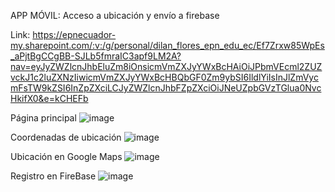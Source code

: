 APP MÓVIL: Acceso a ubicación y envío a firebase

Link: https://epnecuador-my.sharepoint.com/:v:/g/personal/dilan_flores_epn_edu_ec/Ef7Zrxw85WpEs_aPjtBgCCgBB-SJLb5fmraIC3apf9LM2A?nav=eyJyZWZlcnJhbEluZm8iOnsicmVmZXJyYWxBcHAiOiJPbmVEcml2ZUZvckJ1c2luZXNzIiwicmVmZXJyYWxBcHBQbGF0Zm9ybSI6IldlYiIsInJlZmVycmFsTW9kZSI6InZpZXciLCJyZWZlcnJhbFZpZXciOiJNeUZpbGVzTGlua0NvcHkifX0&e=kCHEFb

Página principal
![image](https://github.com/dilan-flores/App-IonicGeolocation/assets/117755180/a827e0ae-27db-494d-8b2a-895c1d675cd5)

Coordenadas de ubicación
![image](https://github.com/dilan-flores/App-IonicGeolocation/assets/117755180/dc72ba4e-e0de-4395-b95e-0e8b3a35d867)

Ubicación en Google Maps
![image](https://github.com/dilan-flores/App-IonicGeolocation/assets/117755180/c493cdf7-6c16-4ec1-bb2e-344afbfb606f)

Registro en FireBase
![image](https://github.com/dilan-flores/App-IonicGeolocation/assets/117755180/bffced91-5eee-4196-8559-d360185f5585)
